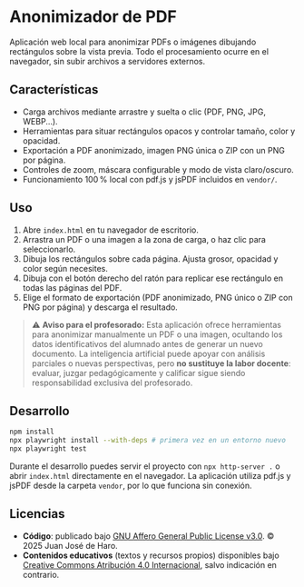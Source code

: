 # Anonimizador de PDF

Aplicación web local para anonimizar PDFs o imágenes dibujando rectángulos sobre la vista previa. Todo el procesamiento ocurre en el navegador, sin subir archivos a servidores externos.

## Características

- Carga archivos mediante arrastre y suelta o clic (PDF, PNG, JPG, WEBP...).
- Herramientas para situar rectángulos opacos y controlar tamaño, color y opacidad.
- Exportación a PDF anonimizado, imagen PNG única o ZIP con un PNG por página.
- Controles de zoom, máscara configurable y modo de vista claro/oscuro.
- Funcionamiento 100 % local con pdf.js y jsPDF incluidos en `vendor/`.

## Uso

1. Abre `index.html` en tu navegador de escritorio.
2. Arrastra un PDF o una imagen a la zona de carga, o haz clic para seleccionarlo.
3. Dibuja los rectángulos sobre cada página. Ajusta grosor, opacidad y color según necesites.
4. Dibuja con el botón derecho del ratón para replicar ese rectángulo en todas las páginas del PDF.
5. Elige el formato de exportación (PDF anonimizado, PNG único o ZIP con PNG por página) y descarga el resultado.

> ⚠️ **Aviso para el profesorado:** Esta aplicación ofrece herramientas para anonimizar manualmente un PDF o una imagen, ocultando los datos identificativos del alumnado antes de generar un nuevo documento. La inteligencia artificial puede apoyar con análisis parciales o nuevas perspectivas, pero **no sustituye la labor docente**: evaluar, juzgar pedagógicamente y calificar sigue siendo responsabilidad exclusiva del profesorado.

## Desarrollo

```bash
npm install
npx playwright install --with-deps # primera vez en un entorno nuevo
npx playwright test
```

Durante el desarrollo puedes servir el proyecto con `npx http-server .` o abrir `index.html` directamente en el navegador. La aplicación utiliza pdf.js y jsPDF desde la carpeta `vendor`, por lo que funciona sin conexión.

## Licencias

- **Código**: publicado bajo [GNU Affero General Public License v3.0](LICENSE.txt). © 2025 Juan José de Haro.
- **Contenidos educativos** (textos y recursos propios) disponibles bajo [Creative Commons Atribución 4.0 Internacional](https://creativecommons.org/licenses/by/4.0/), salvo indicación en contrario.
